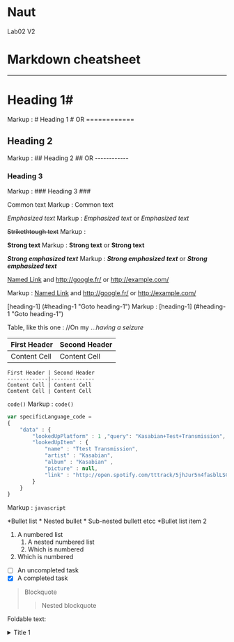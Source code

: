 # Naut
Lab02 V2

Markdown cheatsheet<a name ="TOP"></a>
=============================
-----
# Heading 1#
Markup : # Heading 1 # OR ============

## Heading 2 ##
Markup : ## Heading 2 ## OR ------------

### Heading 3 ###
Markup : ### Heading 3 ###

Common text 
Markup : Common text

_Emphasized text_
Markup : _Emphasized text_ or *Emphasized text*

~~Strikethtough text~~
Markup : 

__Strong text__
Markup : __Strong text__ or **Strong text**

___Strong emphasized text___
Markup : ___Strong emphasized text___ or ***Strong emphasized text***

[Named Link](http://www.google.fr/ "Named link title") and http://google.fr/ or <http://example.com/>

Markup : [Named Link](http://www.google.fr/ "Named link title") and http://google.fr/ or <http://example.com/>

[heading-1] (#heading-1 "Goto heading-1")
Markup : [heading-1] (#heading-1 "Goto heading-1")


Table, like this one : //On my ...*having a seizure*


First Header | Second Header
-------------|--------------
Content Cell | Content Cell
```
First Header | Second Header
-------------|--------------
Content Cell | Content Cell
Content Cell | Content Cell
``` 
`code()`
Markup : `code()`

``` javascript
var specificLanguage_code = 
{
	"data" : {
		"lookedUpPlatform" : 1 ,"query": "Kasabian+Test+Transmission",
		"lookedUpItem" : {
			"name" : "Ttest Transmission",
			"artist" : "Kasabian",
			"album" : "Kasabian" , 
			"picture" : null,
			"link" : "http://open.spotify.com/tttrack/5jhJur5n4fasblLSCOcrTp"
		}
	}
}
```
Markup : ```javascript
         ```

*Bullet list
	* Nested bullet
		* Sub-nested bullett etcc
*Bullet list item 2
1. A numbered list
	1. A nested numbered list
	2. Which is numbered
2. Which is numbered
- [ ] An uncompleted task
- [X] A completed task

> Blockquote
>> Nested blockquote

Foldable text:

<details>
	<summary>Title 1 </summary>
	<p>Content 2 Content 2 Content 2 Content 2 Content 2</p>
</detail>

```html
<h3>HTML</h3>
<p> Some HTML code here</p>
```

Link to the specific part of the page
[Go to the Top](#TOP)

Hotkey:

<kbd>⌘F</kbd>
<kbd>⌘F</kbd>
Markup : <kbd>⌘F</kbd>

Hotkey list:
| Key | Symbol |
| --- | --- |
| Option | ⌥ |
| Control | ^ |
| Command | ⌘ |
| Shift | ⇧ | 
| Caps Lock | ⇪ |
| Tab | ⇥ |
| Esc | 🛇 |
| Power | Ф |
| Return | ↩ |
| Delete | ⌫ |
| Up | ↑ |
| Down | ↓ |
| Left | ← |
| Right | → |

Emoji: 
:exclamation: Use emoji icons to enhances text, :+1: Look up emoji codes at
[emoji-cheat-sheet.com](http://emoji-cheat-sheet.com)

Markup : Code appears between colons :EMOJICODE:

:mask:
